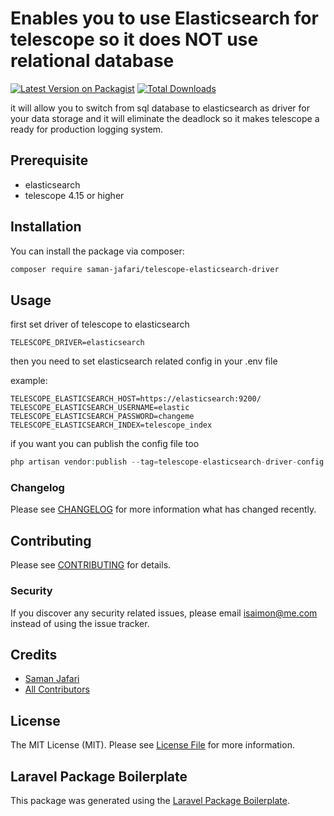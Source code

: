 # Enables you to use Elasticsearch for telescope so it does NOT use relational database

[![Latest Version on Packagist](https://img.shields.io/packagist/v/saman-jafari/telescope-elasticsearch-driver.svg?style=flat-square)](https://packagist.org/packages/saman-jafari/telescope-elasticsearch-driver)
[![Total Downloads](https://img.shields.io/packagist/dt/saman-jafari/telescope-elasticsearch-driver.svg?style=flat-square)](https://packagist.org/packages/saman-jafari/telescope-elasticsearch-driver)

it will allow you to switch from sql database to elasticsearch as driver for your data storage and it will eliminate the deadlock so it makes telescope a ready for production logging system.
## Prerequisite

- elasticsearch
- telescope 4.15 or higher

## Installation

You can install the package via composer:

```bash
composer require saman-jafari/telescope-elasticsearch-driver
```

## Usage

first set driver of telescope to elasticsearch
```dotenv
TELESCOPE_DRIVER=elasticsearch
``` 
then you need to set elasticsearch related config in your .env file

example:
```dotenv
TELESCOPE_ELASTICSEARCH_HOST=https://elasticsearch:9200/
TELESCOPE_ELASTICSEARCH_USERNAME=elastic
TELESCOPE_ELASTICSEARCH_PASSWORD=changeme
TELESCOPE_ELASTICSEARCH_INDEX=telescope_index
``` 

if you want you can publish the config file too

```php
php artisan vendor:publish --tag=telescope-elasticsearch-driver-config
```

### Changelog

Please see [CHANGELOG](CHANGELOG.md) for more information what has changed recently.

## Contributing

Please see [CONTRIBUTING](CONTRIBUTING.md) for details.

### Security

If you discover any security related issues, please email isaimon@me.com instead of using the issue tracker.

## Credits

-   [Saman Jafari](https://github.com/saman-jafari)
-   [All Contributors](../../contributors)

## License

The MIT License (MIT). Please see [License File](LICENSE.md) for more information.

## Laravel Package Boilerplate

This package was generated using the [Laravel Package Boilerplate](https://laravelpackageboilerplate.com).
